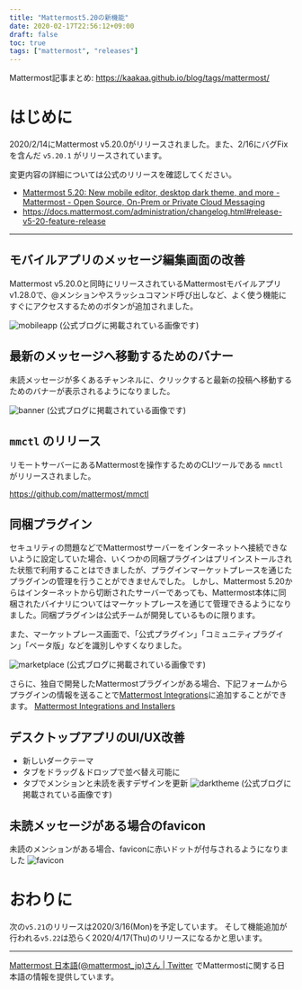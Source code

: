 ```yaml
---
title: "Mattermost5.20の新機能"
date: 2020-02-17T22:56:12+09:00
draft: false
toc: true
tags: ["mattermost", "releases"]
---
```


Mattermost記事まとめ: https://kaakaa.github.io/blog/tags/mattermost/

# はじめに

2020/2/14にMattermost v5.20.0がリリースされました。また、2/16にバグFixを含んだ `v5.20.1` がリリースされています。

変更内容の詳細については公式のリリースを確認してください。

* [Mattermost 5\.20: New mobile editor, desktop dark theme, and more \- Mattermost \- Open Source, On\-Prem or Private Cloud Messaging](https://mattermost.com/blog/mattermost-5-20-new-mobile-editor-desktop-dark-theme/)
* https://docs.mattermost.com/administration/changelog.html#release-v5-20-feature-release

---

## モバイルアプリのメッセージ編集画面の改善

Mattermost v5.20.0と同時にリリースされているMattermostモバイルアプリv1.28.0で、@メンションやスラッシュコマンド呼び出しなど、よく使う機能にすぐにアクセスするためのボタンが追加されました。

![mobileapp](https://mattermost.com/wp-content/uploads/2020/02/New-mobile-editor.png)
(公式ブログに掲載されている画像です)

## 最新のメッセージへ移動するためのバナー

未読メッセージが多くあるチャンネルに、クリックすると最新の投稿へ移動するためのバナーが表示されるようになりました。

![banner](https://mattermost.com/wp-content/uploads/2020/02/Jump-to-recent-posts.png)
(公式ブログに掲載されている画像です)

## `mmctl` のリリース

リモートサーバーにあるMattermostを操作するためのCLIツールである `mmctl` がリリースされました。

https://github.com/mattermost/mmctl

## 同梱プラグイン
セキュリティの問題などでMattermostサーバーをインターネットへ接続できないように設定していた場合、いくつかの同梱プラグインはプリインストールされた状態で利用することはできましたが、プラグインマーケットプレースを通じたプラグインの管理を行うことができませんでした。
しかし、Mattermost 5.20からはインターネットから切断されたサーバーであっても、Mattermost本体に同梱されたバイナリについてはマーケットプレースを通じて管理できるようになりました。同梱プラグインは公式チームが開発しているものに限ります。

また、マーケットプレース画面で、「公式プラグイン」「コミュニティプラグイン」「ベータ版」などを識別しやすくなりました。

![marketplace](https://mattermost.com/wp-content/uploads/2020/02/Plugins.png)
(公式ブログに掲載されている画像です)

さらに、独自で開発したMattermostプラグインがある場合、下記フォームからプラグインの情報を送ることで[Mattermost Integrations](https://integrations.mattermost.com/)に追加することができます。
[Mattermost Integrations and Installers](https://spinpunch.wufoo.com/forms/mattermost-integrations-and-installers/)

## デスクトップアプリのUI/UX改善
* 新しいダークテーマ
* タブをドラッグ＆ドロップで並べ替え可能に
* タブでメンションと未読を表すデザインを更新
![darktheme](https://mattermost.com/wp-content/uploads/2020/02/Desktop-app-dark-theme.png)
(公式ブログに掲載されている画像です)

## 未読メッセージがある場合のfavicon

未読のメンションがある場合、faviconに赤いドットが付与されるようになりました
![favicon](https://kaakaa.github.io/blog/images/posts/mattermost/releases-5.20/favicon.png)

# おわりに

次の`v5.21`のリリースは2020/3/16(Mon)を予定しています。
そして機能追加が行われる`v5.22`は恐らく2020/4/17(Thu)のリリースになるかと思います。

---

[Mattermost 日本語\(@mattermost\_jp\)さん \| Twitter](https://twitter.com/mattermost_jp?lang=ja) でMattermostに関する日本語の情報を提供しています。
